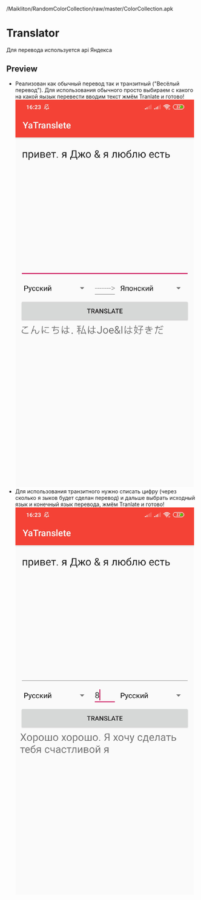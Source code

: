 /Maikliton/RandomColorCollection/raw/master/ColorCollection.apk

# Translator
Для перевода используется api Яндекса

## Preview
 - Реализован как обычный перевод так и транзитный ("Весёлый перевод").
Для использования обычного просто выбираем с какого на какой яызык перевести вводим текст жмём Tranlate и готово!
![alt DAwX8768fo0](DAwX8768fo0.jpg)
 - Для использования транзитного нужно списать цифру (через сколько я зыков будет сделан перевод) и дальше выбрать исходный язык и конечный язык перевода, жмём Tranlate и готово!
![alt gOXilHHXY0I](gOXilHHXY0I.jpg)
